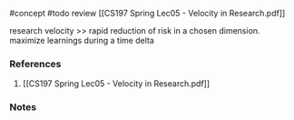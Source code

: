 #concept
#todo review [[CS197 Spring Lec05 - Velocity in Research.pdf]] 

research velocity >> rapid reduction of risk in a chosen dimension. maximize learnings during a time delta
<!--LEARN:MipCFBLG-->
### References
1. [[CS197 Spring Lec05 - Velocity in Research.pdf]]
### Notes




